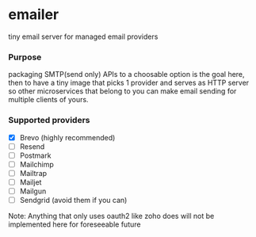 # emailer

tiny email server for managed email providers

### Purpose

packaging SMTP(send only) APIs to a choosable option is the goal here, then to have a tiny image that picks 1 provider and serves
as HTTP server so other microservices that belong to you can make email sending for multiple clients of yours.

### Supported providers

- [X] Brevo (highly recommended)
- [ ] Resend
- [ ] Postmark
- [ ] Mailchimp
- [ ] Mailtrap
- [ ] Mailjet
- [ ] Mailgun
- [ ] Sendgrid (avoid them if you can)

Note: Anything that only uses oauth2 like zoho does will not be implemented here for foreseeable future 
